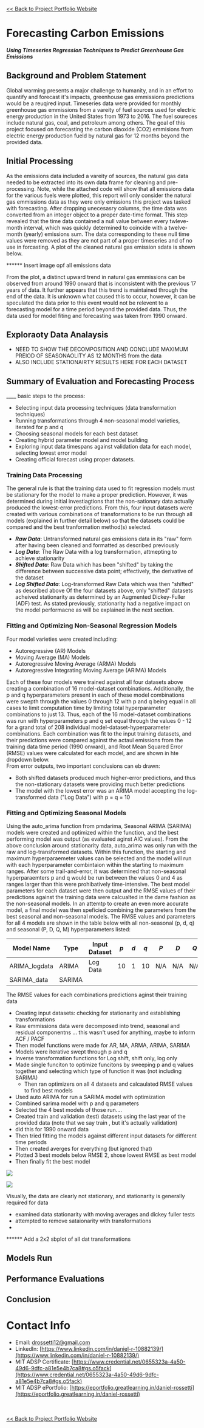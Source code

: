 [<< Back to Project Portfolio Website](https://drossds.github.io/Dan_Data_Science_Portfolio/)

# Forecasting Carbon Emissions
***Using Timeseries Regression Techniques to Predict Greenhouse Gas Emissions***

## Background and Problem Statement
Global warming presents a major challenge to humanity, and in an effort to quantify and forecast it's impacts, greenhouse gas emmissions predictions would be a reuqired input.  Timeseries data were provided for monthly greenhouse gas emmissions from a vareity of fuel sources used for electric energy production in the United States from 1973 to 2016.  The fuel soureces include natural gas, coal, and petroleum among others.  The goal of this project focused on forecasting the carbon diaoxide (CO2) emmisions from electric energy production fueld by natural gas for 12 months beyond the provided data.

## Initial Processing
As the emissions data included a vareity of sources, the natural gas data needed to be extracted into its own data frame for cleaning and pre-processing.  Note, while the attached code will show that all emissions data for the various fuels were plotted, this report will only consider the natural gas emmissions data as they were only emissions this project was tasked with forecasting.  After dropping unecesasry columns, the time data was converted from an integer object to a proper date-time format.  This step revealed that the time data contained a null value between every twleve-month interval, which was quickly determined to coincide with a twelve-month (yearly) emissions sum.  The data corresponding to these null time values were removed as they are not part of a proper timeseries and of no use in forcasting.  A plot of the cleaned natural gas emission sdata is shown below.

****** Insert image opf all emissions data

From the plot, a distinct upward trend in natural gas emmissions can be observed from around 1990 onward that is inconsistent with the previous 17 years of data.  It further appears that this trend is maintained through the end of the data.  It is unknown what caused this to occur, however, it can be speculated the data prior to this event would not be relevent to a forecasting model for a time period beyond the provided data.  Thus, the data used for model fiting and forecasting was taken from 1990 onward.

## Exploraoty Data Analaysis
 - NEED TO SHOW THE DECOMPOSITION AND CONCLUDE MAXIMUM PREIOD OF SEASONAOLITY AS 12 MONTHS from the data
 - ALSO INCLUDE STATIONAIRTY RESULTS HERE FOR EACH DATASET



## Summary of Evaluation and Forecasting Process

____ basic steps to the process:
* Selecting input data processing techniques (data transformation techniques)
* Running transformations through 4 non-seasonal model varieties, iterated for p and q
* Choosing seasonal models for each best dataset
* Creating hybrid parameter model and model building
* Exploring input data timespans against validation data for each model, selecting lowest error model 
* Creating official forecast using proper datasets.

### Training Data Processing
The general rule is that the training data used to fit regression models must be stationary for the model to make a proper prediction.  However, it was determined during initial investiagtions that the non-sationary data actually produced the lowest-error predictions.  From this, four input datasets were created with various combinations of transformations to be run through all models (explained in further detail below) so that the datasets could be compared and the best tranformation method(s) selected.
- ***Raw Data***:  Untransformed natural gas emissions data in its "raw" form after having been cleaned and formatted as described previously
- ***Log Data***:  The Raw Data with a log transformation, attmepting to achieve stationarity
- ***Shifted Data***:  Raw Data which has been "shifted" by taking the difference between successive data point; effectively, the derivative of the dataset
- ***Log Shifted Data***:  Log-transformed Raw Data which was then "shifted" as described above
Of the four datasets above, only "shifted" datasets acheived stationarity as determined by an Augmented Dickey-Fuller (ADF) test.  As stated previously, stationarity had a negative impact on the model performacne as will be explained in the next section.

### Fitting and Optimizing Non-Seasonal Regression Models
Four model varieties were created including:
- Autoregressive (AR) Models
- Moving Average (MA) Models
- Autoregressive Moving Average (ARMA) Models
- Autoregressive Integrating Moving Average (ARIMA) Models

Each of these four models were trained against all four datasets above creating a combination of 16 model-dataset combinations.  Additionally, the p and q hyperparameters present in each of these model combinations were swepth through the values 0 through 12 with p and q being equal in all cases to limit computation time by limiting total hyperparameter combinations to just 13.  Thus, each of the 16 model-dataset combinations was run with hyperparameters p and q set equal through the values 0 - 12 for a grand total of 208 individual model-dataset-hyperparameter combinations.   Each combination was fit to the input training datasets, and their predictions were compared against the actaul emissions from the training data time period (1990 onward), and Root Mean Squared Error (RMSE) values were calculated for each model, and are shown in hte dropdown below.  
From error outputs, two important conclusions can eb drawn:
- Both shifted datasets produced much higher-error predictions, and thus the non-stationary datasets were providing much better predictions
- The model with the lowest error was an ARIMA model accepting the log-transformed data ("Log Data") with p = q = 10

### Fitting and Optimizing Seasonal Models
Using the auto_arima function from pmdarima, Seasonal ARIMA (SARIMA) models were created and optimized within the function, and the best performing model was output (as evaluated aginst AIC values).  From the above conclusion around stationarity data, auto_arima was only run with the raw and log-transformed datasets.  Within this function, the starting and maximum hyperparaemeter values can be selected and the model will run with each hyperparameter combintaion within the starting to maximum ranges.  After some trail-and-error, it was determined that non-seasonal hyperparaemters p and q would be run between the values 0 and 4 as ranges larger than this were prohibatively time-intensive.  The best model parameters for each dataset were then output and the RMSE values of their predictions against the training data were calcualted in the dame fashion as the non-seasonal models.  In an attemtp to create an even more accurate model, a final model was then speficied combining the parameters from the best seasonal and non-seasonal models.  The RMSE values and parameters for all 4 models are shown in the table below with all non-seasonal (p, d, q) and seasonal (P, D, Q, M) hyperparameters listed:

| Model Name | Type | Input Dataset | *p* | *d* | *q* | *P* | *D* | *Q* | *M* | RMSE |
| ---------- | ---- | ------------- | :-: | :-: | :-: | :-: | :-: | :-: | :-: | :-:  |
| ARIMA_logdata| ARIMA | Log Data   | 10  |  1  | 10  | N/A | N/A | N/A | N/A | 2.2299|
| SARIMA_data| SARIMA


The RMSE values for each combinations predictions aginst their training data

* Creating input datasets:  checking for stationarity and establishing transformations 
* Raw emmissions data were decomposed into trend, seasonal and residual componentns ... this wasn't used for anything, maybe to inform ACF / PACF
* Then model functions were made for AR, MA, ARMA, ARIMA, SARIMA
*   Models were iterative swept through p and q
* Inverse transformation functions for Log shift, shift only, log only
* Made single funciton to optimize funcitons by sweeping p and q values together and selecting which type of function it was (not including SARIMA)
  *  Then ran optimizers on all 4 datasets and calcaulated RMSE values to find best models
*  Used auto ARIMA for run a SARIMA model with optimization
*  Combined sarima model with p and q parameters
*  Selected the 4 best models of those run....
*  Created train and validation (test) datasets using the last year of the provided data (note that we say train , but it's actually validation)
  * did this for 1990 onward data
* Then tried fitting the models against different input datasets for different time periods
* Then created averges for everything (but ignored that)
* Plotted 3 best models below RMSE 2, shose lowest RMSE as best model
* Then finally fit the best model


![](Emissions_Images/Model_Optimization_Process_Small.png)



![](Emissions_Images/Model_Timespan_Evaluation_Small.png)


Visually, the data are clearly not stationary, and stationarity is generally required for data 
* examined data stationarity with moving averages and dickey fuller tests
* attempted to remove sataionarity with transformations
* 

****** Add a 2x2 sbplot of all dat transformations


## Models Run

## Performance Evaluations

## Conclusion




# Contact Info
- Email: <a href = "mailto: drossetti12@gmail.com" style="color: red">drossetti12@gmail.com</a>
- LinkedIn: [https://www.linkedin.com/in/daniel-r-10882139/](https://www.linkedin.com/in/daniel-r-10882139/)
- MIT ADSP Certificate:  [https://www.credential.net/0655323a-4a50-49d6-9dfc-a81e5e4b7ca8#gs.o5fack](https://www.credential.net/0655323a-4a50-49d6-9dfc-a81e5e4b7ca8#gs.o5fack)
- MIT ADSP ePortfolio: [https://eportfolio.greatlearning.in/daniel-rossetti](https://eportfolio.greatlearning.in/daniel-rossetti)

<br><br>
[<< Back to Project Portfolio Website](https://drossds.github.io/Dan_Data_Science_Portfolio/)
